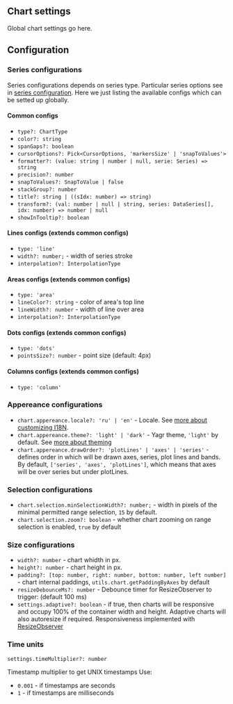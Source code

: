 ## Chart settings

Global chart settings go here.

## Configuration

### Series configurations

Series configurations depends on series type. Particular series options see in [series configuration](./series.md). Here we just listing the available configs which can be setted up globally.

#### Common configs

-   `type?: ChartType`
-   `color?: string`
-   `spanGaps?: boolean`
-   `cursorOptions?: Pick<CursorOptions, 'markersSize' | 'snapToValues'>`
-   `formatter?: (value: string | number | null, serie: Series) => string`
-   `precision?: number`
-   `snapToValues?: SnapToValue | false`
-   `stackGroup?: number`
-   `title?: string | ((sIdx: number) => string)`
-   `transform?: (val: number | null | string, series: DataSeries[], idx: number) => number | null`
-   `showInTooltip?: boolean`

#### Lines configs (extends common configs)

-   `type: 'line'`
-   `width?: number;` - width of series stroke
-   `interpolation?: InterpolationType`

#### Areas configs (extends common configs)

-   `type: 'area'`
-   `lineColor?: string` - color of area's top line
-   `lineWidth?: number` - width of line over area
-   `interpolation?: InterpolationType`

#### Dots configs (extends common configs)

-   `type: 'dots'`
-   `pointsSize?: number` - point size (default: 4px)

#### Columns configs (extends common configs)

-   `type: 'column'`

### Appereance configurations

-   `chart.appereance.locale?: 'ru' | 'en'` - Locale. See [more about customizing I18N](./i18n.md).
-   `chart.appereance.theme?: 'light' | 'dark'` - Yagr theme, `'light'` by default. See [more about theming](./theme.md)
-   `chart.appereance.drawOrder?: 'plotLines' | 'axes' | 'series'` - defines order in which will be drawn axes, series, plot lines and bands. By default, `['series', 'axes', 'plotLines']`, which means that axes will be over series but under plotLines.

### Selection configurations

-   `chart.selection.minSelectionWidth?: number;` - width in pixels of the minimal permitted range selection, `15` by default.
-   `chart.selection.zoom?: boolean` - whether chart zooming on range selection is enabled, `true` by default

### Size configurations

-   `width?: number` - chart whidth in px.
-   `height?: number` - chart height in px.
-   `padding?: [top: number, right: number, bottom: number, left number]` - chart internal paddings, `utils.chart.getPaddingByAxes` by default
-   `resizeDebounceMs?: number` - Debounce timer for ResizeObserver to trigger: (default 100 ms)
-   `settings.adaptive?: boolean` - if true, then charts will be responsive and occupy 100% of the container width and height. Adaptive charts will also autoresize if required. Responsiveness implemented with [ResizeObserver](https://developer.mozilla.org/en-US/docs/Web/API/ResizeObserver)

### Time units

`settings.timeMultiplier?: number`

Timestamp multiplier to get UNIX timestamps
Use:

-   `0.001` - if timestamps are seconds
-   `1` - if timestamps are milliseconds
